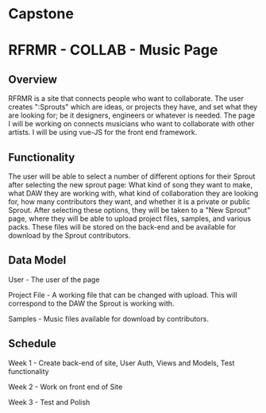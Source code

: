 # Capstone
# RFRMR - COLLAB - Music Page
## Overview
RFRMR is a site that connects people who want to collaborate. The user creates ":Sprouts" which are ideas, or projects they have, and set what they are looking for; be it designers, engineers or whatever is needed. The page I will be working on connects musicians who want to collaborate with other artists. I will be using vue-JS for the front end framework.

## Functionality
The user will be able to select a number of different options for their Sprout after selecting the new sprout page: What kind of song they want to make, what DAW they are working with, what kind of collaboration they are looking for, how many contributors they want, and whether it is a private or public Sprout. After selecting these options, they will be taken to a "New Sprout" page, where they will be able to upload project files, samples, and various packs. These files will be stored on the back-end and be available for download by the Sprout contributors. 

## Data Model
User - The user of the page

Project File - A working file that can be changed with upload. This will correspond to the DAW the Sprout is working with.

Samples - Music files available for download by contributors.

## Schedule
Week 1 - Create back-end of site, User Auth, Views and Models, Test functionality

Week 2 - Work on front end of Site

Week 3 - Test and Polish
